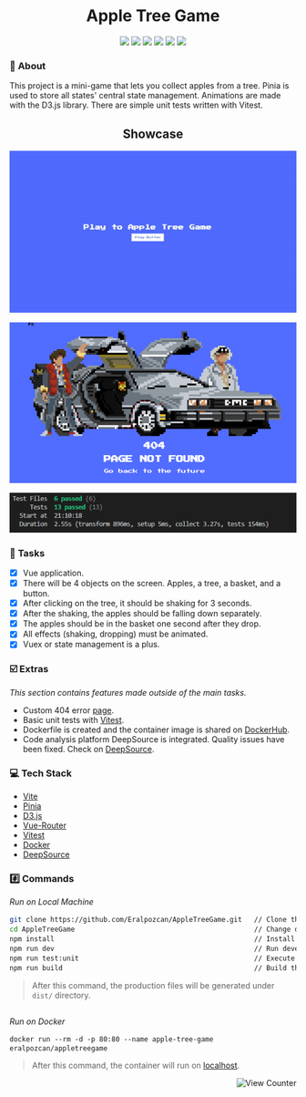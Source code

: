 <h1 align="center">Apple Tree Game</h1>

<div align="center">
<img src="https://img.shields.io/badge/Vue.js-35495E?style=for-the-badge&logo=vuedotjs&logoColor=4FC08D"></img>
<img src="https://img.shields.io/badge/Vite-646CFF?style=for-the-badge&logo=vite&logoColor=FFD62E"></img>
<img src="https://img.shields.io/badge/Vitest-6E9F18?style=for-the-badge&logo=vitest&logoColor=FCC72C"></img>
<img src="https://img.shields.io/badge/D3.js-F9A03C?style=for-the-badge&logo=d3.js&logoColor=white"></img> 
<img src="https://img.shields.io/badge/Vercel-000000?style=for-the-badge&logo=vercel&logoColor=white"></img>
<img src="https://img.shields.io/badge/Docker-2496ED?style=for-the-badge&logo=docker&logoColor=white"></img>

</div>

### 📔 **About**
This project is a mini-game that lets you collect apples from a tree. Pinia is used to store all states' central state management. Animations are made with the D3.js library. There are simple unit tests written with Vitest.

<h2 align="center">Showcase</h2>
<p align="center">
<img src="https://github.com/Eralpozcan/AppleTreeGame/blob/main/assets/img/showcase.gif" alt="Showcase Image" width="600">
</p>

<p align="center">
<img src="https://github.com/Eralpozcan/AppleTreeGame/blob/main/assets/img/404.png" alt="404 Page" width="600">
</p>

<p align="center">
<img src="https://github.com/Eralpozcan/AppleTreeGame/blob/main/assets/img/tests.png" alt="Unit Tests" width="600">
</p>

### 📜 **Tasks**
 - [x] Vue application.
 - [x] There will be 4 objects on the screen. Apples, a tree, a basket, and a button.
 - [x] After clicking on the tree, it should be shaking for 3 seconds.
 - [x] After the shaking, the apples should be falling down separately.
 - [x] The apples should be in the basket one second after they drop.
 - [x] All effects (shaking, dropping) must be animated.
 - [x] Vuex or state management is a plus.

### ☑️ **Extras**
*This section contains features made outside of the main tasks.*
 - Custom 404 error [page](https://apple-tree-game.vercel.app/test-404).
 - Basic unit tests with [Vitest](https://vitest.dev/).
 - Dockerfile is created and the container image is shared on [DockerHub](https://hub.docker.com/r/eralpozcan/appletreegame).
 - Code analysis platform DeepSource is integrated. Quality issues have been fixed. Check on [DeepSource](https://deepsource.io/gh/Eralpozcan/AppleTreeGame).


### 💻 **Tech Stack**
 - [Vite](https://vitejs.dev/)
 - [Pinia](https://pinia.vuejs.org/)
 - [D3.js](https://d3js.org/)
 - [Vue-Router](https://router.vuejs.org/)
 - [Vitest](https://vitest.dev/)
 - [Docker](https://www.docker.com/)
 - [DeepSource](https://deepsource.io/)

### #️⃣ **Commands**
*Run on Local Machine*
```sh
git clone https://github.com/Eralpozcan/AppleTreeGame.git   // Clone the repository.
cd AppleTreeGame                                            // Change directory.
npm install                                                 // Install dependencies.
npm run dev                                                 // Run development mode.
npm run test:unit                                           // Execute unit tests.
npm run build                                               // Build the project.
```
> After this command, the production files will be generated under `dist/` directory.

##
*Run on Docker*
```docker
docker run --rm -d -p 80:80 --name apple-tree-game eralpozcan/appletreegame
```
> After this command, the container will run on [localhost](http://localhost/).

<p align="right"><img src="https://komarev.com/ghpvc/?username=EralpozcanAppleTreeGame&style=flat&label=Views&color=blue" alt="View Counter"></a></p>
